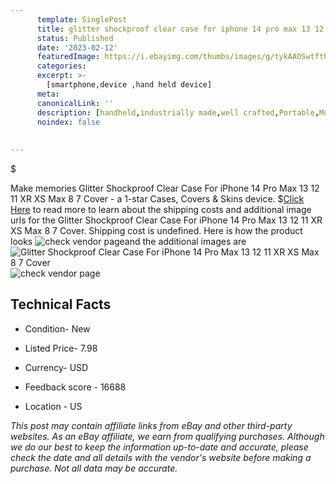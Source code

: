 ```yaml
---
      template: SinglePost
      title: glitter shockproof clear case for iphone 14 pro max 13 12 11 xr xs max 8 7 cover
      status: Published
      date: '2023-02-12'
      featuredImage: https://i.ebayimg.com/thumbs/images/g/tykAAOSwtfthcOWD/s-l225.jpg
      categories: 
      excerpt: >-
        [smartphone,device ,hand held device]
      meta:
      canonicalLink: ''
      description: [handheld,industrially made,well crafted,Portable,Mobile,Compact,Convenient,Lightweight,Maneuverable,Man-portable,Miniature,Carriable,Hand-held,Light,Holdable,Transportable,Mobile device,Pocket-sized,On-the-go,Wireless,Cordless,Compact size,Convenient size, smartphone,device ,hand held device]
      noindex: false
      
        
---
```

$

Make memories Glitter Shockproof Clear Case For iPhone 14 Pro Max 13 12 11 XR XS Max 8 7 Cover - a 1-star Cases, Covers & Skins device.
$[Click Here](https://www.ebay.com/itm/403259339470?hash=item5de42132ce%3Ag%3AtykAAOSwtfthcOWD&mkevt=1&mkcid=1&mkrid=711-53200-19255-0&campid=%253CePNCampaignId%253E&customid=%253CreferenceId%253E&toolid=10049) to read more to learn about the shipping costs and additional image urls for the Glitter Shockproof Clear Case For iPhone 14 Pro Max 13 12 11 XR XS Max 8 7 Cover. Shipping cost is undefined. Here is how the product looks ![check vendor page](https://i.ebayimg.com/thumbs/images/g/tykAAOSwtfthcOWD/s-l225.jpg)and the additional images are![Glitter Shockproof Clear Case For iPhone 14 Pro Max 13 12 11 XR XS Max 8 7 Cover](https://i.ebayimg.com/images/g/tykAAOSwtfthcOWD/s-l1600.jpg)![check vendor page](https://origin-galleryplus.ebayimg.com/ws/web/403259339470_2_0_1/225x225.jpg,https://origin-galleryplus.ebayimg.com/ws/web/403259339470_3_0_1/225x225.jpg,https://origin-galleryplus.ebayimg.com/ws/web/403259339470_4_0_1/225x225.jpg,https://origin-galleryplus.ebayimg.com/ws/web/403259339470_5_0_1/225x225.jpg,https://origin-galleryplus.ebayimg.com/ws/web/403259339470_6_0_1/225x225.jpg,https://origin-galleryplus.ebayimg.com/ws/web/403259339470_7_0_1/225x225.jpg,https://origin-galleryplus.ebayimg.com/ws/web/403259339470_8_0_1/225x225.jpg,https://origin-galleryplus.ebayimg.com/ws/web/403259339470_9_0_1/225x225.jpg,https://origin-galleryplus.ebayimg.com/ws/web/403259339470_10_0_1/225x225.jpg,https://origin-galleryplus.ebayimg.com/ws/web/403259339470_11_0_1/225x225.jpg,https://origin-galleryplus.ebayimg.com/ws/web/403259339470_12_0_1/225x225.jpg)



 ## Technical Facts 



     
      

 - Condition- New 


      

 - Listed Price- 7.98 


      

 - Currency- USD 


      

 - Feedback score - 16688 


      

 - Location - US 


      
      

 *_This post may contain affiliate links from eBay and other third-party websites. As an eBay affiliate, we earn from qualifying purchases. Although we do our best to keep the information up-to-date and accurate, please check the date and all details with the vendor's website before making a purchase. Not all data may be accurate._*






